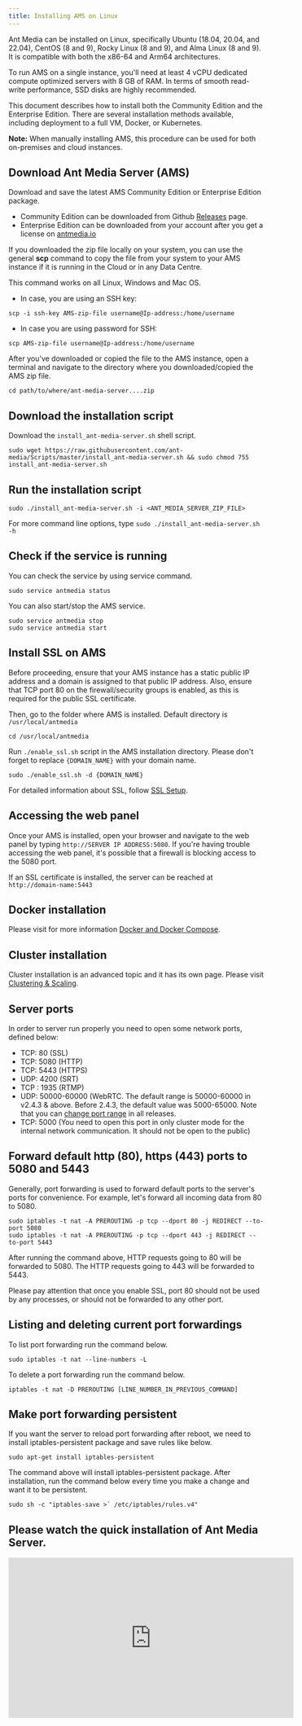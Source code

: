 ```yaml
---
title: Installing AMS on Linux
---
```


Ant Media can be installed on Linux, specifically Ubuntu (18.04, 20.04, and 22.04), CentOS (8 and 9), Rocky Linux (8 and 9), and Alma Linux (8 and 9). It is compatible with both the x86-64 and Arm64 architectures.

To run AMS on a single instance, you'll need at least 4 vCPU dedicated compute optimized servers with 8 GB of RAM. In terms of smooth read-write performance, SSD disks are highly recommended.

This document describes how to install both the Community Edition and the Enterprise Edition. There are several installation methods available, including deployment to a full VM, Docker, or Kubernetes.

**Note:** When manually installing AMS, this procedure can be used for both on-premises and cloud instances.

## Download Ant Media Server (AMS)

Download and save the latest AMS Community Edition or Enterprise Edition package.

*   Community Edition can be downloaded from Github [Releases](https://github.com/ant-media/Ant-Media-Server/releases) page.
*   Enterprise Edition can be downloaded from your account after you get a license on [antmedia.io](https://antmedia.io/)

If you downloaded the zip file locally on your system, you can use the general **scp** command to copy the file from your system to your AMS instance if it is running in the Cloud or in any Data Centre.

This command works on all Linux, Windows and Mac OS.

 - In case, you are using an SSH key:

```shell
scp -i ssh-key AMS-zip-file username@Ip-address:/home/username
```

 - In case you are using password for SSH:

```shell
scp AMS-zip-file username@Ip-address:/home/username
```
After you've downloaded or copied the file to the AMS instance, open a terminal and navigate to the directory where you downloaded/copied the AMS zip file.

```shell
cd path/to/where/ant-media-server....zip
```

## Download the installation script

Download the ```install_ant-media-server.sh``` shell script.

    sudo wget https://raw.githubusercontent.com/ant-media/Scripts/master/install_ant-media-server.sh && sudo chmod 755 install_ant-media-server.sh

## Run the installation script

    sudo ./install_ant-media-server.sh -i <ANT_MEDIA_SERVER_ZIP_FILE>

For more command line options, type ```sudo ./install_ant-media-server.sh -h```

## Check if the service is running

You can check the service by using service command.

```shell
sudo service antmedia status
```

You can also start/stop the AMS service.

```shell
sudo service antmedia stop
sudo service antmedia start
```

## Install SSL on AMS

Before proceeding, ensure that your AMS instance has a static public IP address and a domain is assigned to that public IP address. Also, ensure that TCP port 80 on the firewall/security groups is enabled, as this is required for the public SSL certificate.

Then, go to the folder where AMS is installed. Default directory is ```/usr/local/antmedia```

```shell
cd /usr/local/antmedia
```

Run ```./enable_ssl.sh``` script in the AMS installation directory. Please don't forget to replace ```{DOMAIN_NAME}``` with your domain name.

```shell
sudo ./enable_ssl.sh -d {DOMAIN_NAME}
```

For detailed information about SSL, follow [SSL Setup](/guides/installing-on-linux/setting-up-ssl/).

## Accessing the web panel

Once your AMS is installed, open your browser and navigate to the web panel by typing ```http://SERVER IP ADDRESS:5080```. If you're having trouble accessing the web panel, it's possible that a firewall is blocking access to the 5080 port.

If an SSL certificate is installed, the server can be reached at 
```http://domain-name:5443```

## Docker installation

Please visit for more information [Docker and Docker Compose](/guides/clustering-and-scaling/docker/docker-and-docker-compose-installation).

## Cluster installation

Cluster installation is an advanced topic and it has its own page. Please visit [Clustering & Scaling](/guides/clustering-and-scaling/cluster-installation/).

## Server ports

In order to server run properly you need to open some network ports, defined below:

*   TCP: 80 (SSL)
*   TCP: 5080 (HTTP)
*   TCP: 5443 (HTTPS)
*   UDP: 4200 (SRT)
*   TCP : 1935 (RTMP)
*   UDP: 50000-60000 (WebRTC. The default range is 50000-60000 in v2.4.3 & above. Before 2.4.3, the default value was 5000-65000. Note that you can [change port range](https://github.com/orgs/ant-media/discussions/4944) in all releases.
*   TCP: 5000 (You need to open this port in only cluster mode for the internal network communication. It should not be open to the public)

## Forward default http (80), https (443) ports to 5080 and 5443

Generally, port forwarding is used to forward default ports to the server's ports for convenience. For example, let's forward all incoming data from 80 to 5080.

```shell
sudo iptables -t nat -A PREROUTING -p tcp --dport 80 -j REDIRECT --to-port 5080
sudo iptables -t nat -A PREROUTING -p tcp --dport 443 -j REDIRECT --to-port 5443
```

After running the command above, HTTP requests going to 80 will be forwarded to 5080. The HTTP requests going to 443 will be forwarded to 5443. 

Please pay attention that once you enable SSL, port 80 should not be used by any processes, or should not be forwarded to any other port.

## Listing and deleting current port forwardings

To list port forwarding run the command below.

```shell
sudo iptables -t nat --line-numbers -L
```

To delete a port forwarding run the command below.

```shell
iptables -t nat -D PREROUTING [LINE_NUMBER_IN_PREVIOUS_COMMAND]
```

## Make port forwarding persistent

If you want the server to reload port forwarding after reboot, we need to install iptables-persistent package and save rules like below.

    sudo apt-get install iptables-persistent

The command above will install iptables-persistent package. After installation, run the command below every time you make a change and want it to be persistent.

    sudo sh -c "iptables-save >` /etc/iptables/rules.v4"

## Please watch the quick installation of Ant Media Server.

<iframe width="560" height="315" src="https://www.youtube.com/embed/0m27oDIb95s" title="YouTube video player" frameborder="0" allow="accelerometer; autoplay; clipboard-write; encrypted-media; gyroscope; picture-in-picture; web-share" allowfullscreen></iframe>
